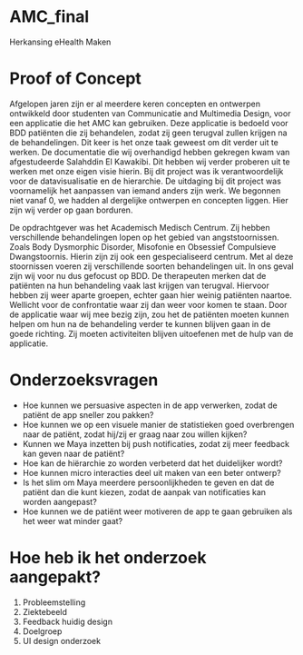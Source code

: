 # AMC_final
Herkansing eHealth Maken

# Proof of Concept
Afgelopen jaren zijn er al meerdere keren concepten en ontwerpen ontwikkeld door studenten van Communicatie and Multimedia Design, voor een applicatie die het AMC kan gebruiken. Deze applicatie is bedoeld voor BDD patiënten die zij behandelen, zodat zij geen terugval zullen krijgen na de behandelingen. Dit keer is het onze taak geweest om dit verder uit te werken. De documentatie die wij overhandigd hebben gekregen kwam van afgestudeerde Salahddin El Kawakibi. Dit hebben wij verder proberen uit te werken met onze eigen visie hierin. Bij dit project was ik verantwoordelijk voor de datavisualisatie en de hierarchie. De uitdaging bij dit project was voornamelijk het aanpassen van iemand anders zijn werk. We begonnen niet vanaf 0, we hadden al dergelijke ontwerpen en concepten liggen. Hier zijn wij verder op gaan borduren.

De opdrachtgever was het Academisch Medisch Centrum. Zij hebben verschillende behandelingen lopen op het gebied van angststoornissen. Zoals Body Dysmorphic Disorder, Misofonie en Obsessief Compulsieve Dwangstoornis. Hierin zijn zij ook een gespecialiseerd centrum. Met al deze stoornissen voeren zij verschillende soorten behandelingen uit. In ons geval zijn wij voor nu dus gefocust op BDD. De therapeuten merken dat de patiënten na hun behandeling vaak last krijgen van terugval. Hiervoor hebben zij weer aparte groepen, echter gaan hier weinig patiënten naartoe. Wellicht voor de confrontatie waar zij dan weer voor komen te staan. Door de applicatie waar wij mee bezig zijn, zou het de patiënten moeten kunnen helpen om hun na de behandeling verder te kunnen blijven gaan in de goede richting. Zij moeten activiteiten blijven uitoefenen met de hulp van de applicatie.

# Onderzoeksvragen
- Hoe kunnen we persuasive aspecten in de app verwerken, zodat de patiënt de app sneller zou pakken?
- Hoe kunnen we op een visuele manier de statistieken goed overbrengen naar de patiënt, zodat hij/zij er graag naar zou willen kijken?
- Kunnen we Maya inzetten bij push notificaties, zodat zij meer feedback kan geven naar de patiënt?
- Hoe kan de hiërarchie zo worden verbeterd dat het duidelijker wordt?
- Hoe kunnen micro interacties deel uit maken van een beter ontwerp?
- Is het slim om Maya meerdere persoonlijkheden te geven en dat de patiënt dan die kunt kiezen, zodat de aanpak van notificaties kan worden aangepast?
- Hoe kunnen we de patiënt weer motiveren de app te gaan gebruiken als het weer wat minder gaat?

# Hoe heb ik het onderzoek aangepakt?
1. Probleemstelling
2. Ziektebeeld
3. Feedback huidig design
4. Doelgroep
5. UI design onderzoek

